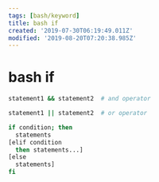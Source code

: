 ```yaml
---
tags: [bash/keyword]
title: bash if
created: '2019-07-30T06:19:49.011Z'
modified: '2019-08-20T07:20:38.985Z'
---
```


# bash if

```sh
statement1 && statement2  # and operator

statement1 || statement2  # or operator
```

```sh
if condition; then
  statements
[elif condition
  then statements...]
[else
  statements]
fi
```

